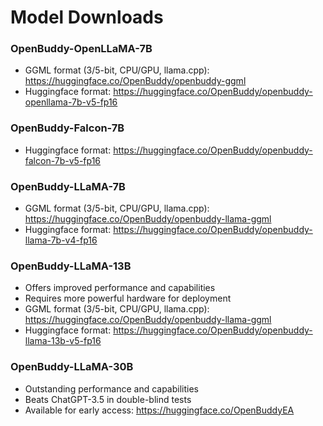 # Model Downloads

### OpenBuddy-OpenLLaMA-7B

- GGML format (3/5-bit, CPU/GPU, llama.cpp): https://huggingface.co/OpenBuddy/openbuddy-ggml
- Huggingface format: https://huggingface.co/OpenBuddy/openbuddy-openllama-7b-v5-fp16

### OpenBuddy-Falcon-7B

- Huggingface format: https://huggingface.co/OpenBuddy/openbuddy-falcon-7b-v5-fp16

### OpenBuddy-LLaMA-7B

- GGML format (3/5-bit, CPU/GPU, llama.cpp): https://huggingface.co/OpenBuddy/openbuddy-llama-ggml
- Huggingface format: https://huggingface.co/OpenBuddy/openbuddy-llama-7b-v4-fp16

### OpenBuddy-LLaMA-13B

- Offers improved performance and capabilities
- Requires more powerful hardware for deployment
- GGML format (3/5-bit, CPU/GPU, llama.cpp): https://huggingface.co/OpenBuddy/openbuddy-llama-ggml
- Huggingface format: https://huggingface.co/OpenBuddy/openbuddy-llama-13b-v5-fp16

### OpenBuddy-LLaMA-30B

- Outstanding performance and capabilities
- Beats ChatGPT-3.5 in double-blind tests
- Available for early access: https://huggingface.co/OpenBuddyEA